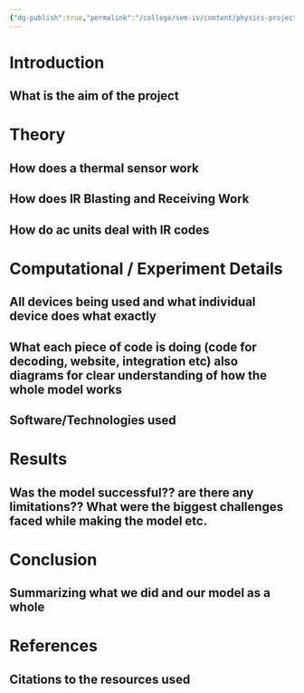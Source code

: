 ```yaml
---
{"dg-publish":true,"permalink":"/college/sem-iv/content/physics-project-webduino/"}
---
```



# Introduction

## What is the aim of the project

# Theory

## How does a thermal sensor work

## How does IR Blasting and Receiving Work

## How do ac units deal with IR codes

# Computational / Experiment Details

## All devices being used and what individual device does what exactly

## What each piece of code is doing (code for decoding, website, integration etc) also diagrams for clear understanding of how the whole model works 

## Software/Technologies used

# Results 

## Was the model successful?? are there any limitations?? What were the biggest challenges faced while making the model etc.


# Conclusion

## Summarizing what we did and our model as a whole

# References

## Citations to the resources used



